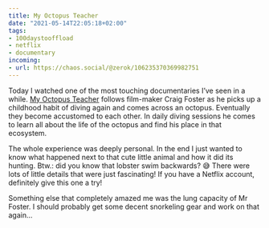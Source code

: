 ```yaml
---
title: My Octopus Teacher
date: "2021-05-14T22:05:18+02:00"
tags:
- 100daystooffload
- netflix
- documentary
incoming:
- url: https://chaos.social/@zerok/106235370369982751
---
```


Today I watched one of the most touching documentaries I’ve seen in a while. [My Octopus Teacher](https://en.wikipedia.org/wiki/My_Octopus_Teacher) follows film-maker Craig Foster as he picks up a childhood habit of diving again and comes across an octopus. Eventually they become accustomed to each other. In daily diving sessions he comes to learn all about the life of the octopus and find his place in that ecosystem. 

The whole experience was deeply personal. In the end I just wanted to know what happened next to that cute little animal and how it did its hunting. Btw.: did you know that lobster swim backwards? 😅 There were lots of little details that were just fascinating! If you have a Netflix account, definitely give this one a try!

Something else that completely amazed me was the lung capacity of Mr Foster. I should probably get some decent snorkeling gear and work on that again...
